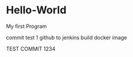 # Hello-World
 My first Program

commit test 1 github to jenkins build docker image

TEST COMMIT 1234
